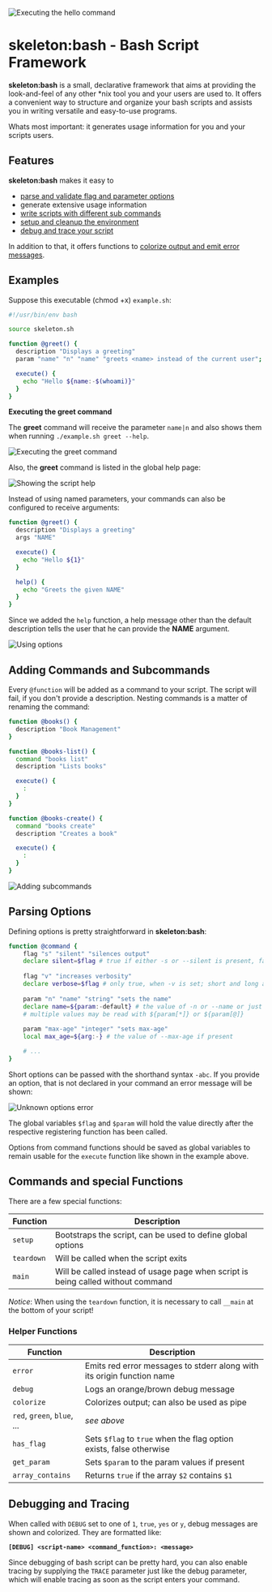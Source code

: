 ![Executing the hello command](assets/logo.png)

# skeleton:bash - Bash Script Framework

**skeleton:bash** is a small, declarative framework that aims at providing the look-and-feel of
any other *nix tool you and your users are used to.
It offers a convenient way to structure and organize your bash scripts and assists
you in writing versatile and easy-to-use programs.

Whats most important: it generates usage information for you and your scripts users.

## Features

**skeleton:bash** makes it easy to 
- [parse and validate flag and parameter options](#parsing-options)
- generate extensive usage information
- [write scripts with different sub commands](#adding-commands-and-subcommands)
- [setup and cleanup the environment](#helper-functions)
- [debug and trace your script](#debugging-and-tracing)

In addition to that, it offers functions to [colorize output and emit error messages](#helper-functions).  

## Examples
Suppose this executable (chmod +x) `example.sh`:

```bash
#!/usr/bin/env bash

source skeleton.sh

function @greet() {
  description "Displays a greeting"
  param "name" "n" "name" "greets <name> instead of the current user"; name="$param"

  execute() {
    echo "Hello ${name:-$(whoami)}"
  }
}
```

**Executing the greet command**

The **greet** command will receive the parameter `name|n` and also shows them when
running `./example.sh greet --help`.

![Executing the greet command](assets/example-1.gif)

Also, the **greet** command is listed in the global help page:

![Showing the script help](assets/example-2.png)

Instead of using named parameters, your commands can also be configured to receive
arguments:

```bash
function @greet() {
  description "Displays a greeting"
  args "NAME"

  execute() {
    echo "Hello ${1}"
  }

  help() {
    echo "Greets the given NAME"
  }
}
```

Since we added the `help` function, a help message other than the default description
tells the user that he can provide the **NAME** argument.

![Using options](assets/example-3.png)

## Adding Commands and Subcommands

Every `@function` will be added as a command to your script. The script will fail, if
you don't provide a description. Nesting commands is a matter of renaming the command:

```bash
function @books() {
  description "Book Management"
}

function @books-list() {
  command "books list"
  description "Lists books"

  execute() {
    :
  }
}

function @books-create() {
  command "books create"
  description "Creates a book"

  execute() {
    :
  }
}
```

![Adding subcommands](assets/example-4.png)

## Parsing Options

Defining options is pretty straightforward in **skeleton:bash**:
```bash
function @command {
    flag "s" "silent" "silences output"
    declare silent=$flag # true if either -s or --silent is present, false otherwise
    
    flag "v" "increases verbosity"
    declare verbose=$flag # only true, when -v is set; short and long args are interchangeable
    
    param "n" "name" "string" "sets the name"
    declare name=${param:-default} # the value of -n or --name or just 'default'
    # multiple values may be read with ${param[*]} or ${param[@]}
    
    param "max-age" "integer" "sets max-age"
    local max_age=${arg:-} # the value of --max-age if present

    # ...
}
```

Short options can be passed with the shorthand syntax `-abc`. If you provide an
option, that is not declared in your command an error message will be shown:

![Unknown options error](assets/example-5.png)

The global variables `$flag` and `$param` will hold the value directly after the
respective registering function has been called.

Options from command functions should be saved as global variables to remain usable
for the `execute` function like shown in the example above.

## Commands and special Functions

There are a few special functions:

|Function|Description|
|---|---|
|`setup`|Bootstraps the script, can be used to define global options|
|`teardown`|Will be called when the script exits|
|`main`|Will be called instead of usage page when script is being called without command |

*Notice*: When using the `teardown` function, it is necessary to call `__main` at the bottom
of your script!

### Helper Functions

|Function|Description|
|---|---|
|`error`|Emits red error messages to stderr along with its origin function name|
|`debug`|Logs an orange/brown debug message|
|`colorize`|Colorizes output; can also be used as pipe|
|`red`, `green`, `blue`, ...|*see above*|
|`has_flag`|Sets `$flag` to `true` when the flag option exists, false otherwise|
|`get_param`|Sets `$param` to the param values if present|
|`array_contains`|Returns `true` if the array `$2` contains `$1`|

## Debugging and Tracing

When called with `DEBUG` set to one of `1`, `true`, `yes` or `y`, debug messages
are shown and colorized. They are formatted like:

**`[DEBUG] <script-name> <command_function>: <message>`**

Since debugging of bash script can be pretty hard, you can also enable tracing by
supplying the `TRACE` parameter just like the debug parameter, which will enable
tracing as soon as the script enters your command.
